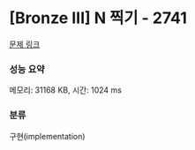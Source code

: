 # [Bronze III] N 찍기 - 2741 

[문제 링크](https://www.acmicpc.net/problem/2741) 

### 성능 요약

메모리: 31168 KB, 시간: 1024 ms

### 분류

구현(implementation)


